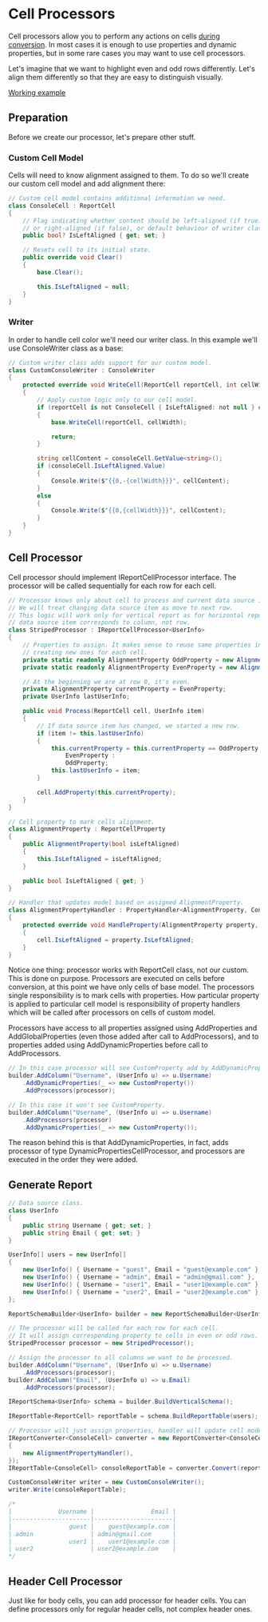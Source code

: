 # Cell Processors

Cell processors allow you to perform any actions on cells [during conversion](./using-report-converter.md). In most cases it is enough to use properties and dynamic properties, but in some rare cases you may want to use cell processors.

Let's imagine that we want to highlight even and odd rows differently. Let's align them differently so that they are easy to distinguish visually.

[Working example](samples/cell-processors/XReports.DocsSamples.CellProcessors/Program.cs)

## Preparation

Before we create our processor, let's prepare other stuff.

### Custom Cell Model

Cells will need to know alignment assigned to them. To do so we'll create our custom cell model and add alignment there:

```c#
// Custom cell model contains additional information we need.
class ConsoleCell : ReportCell
{
    // Flag indicating whether content should be left-aligned (if true)
    // or right-aligned (if false), or default behaviour of writer class (if null).
    public bool? IsLeftAligned { get; set; }

    // Resets cell to its initial state.
    public override void Clear()
    {
        base.Clear();

        this.IsLeftAligned = null;
    }
}
```

### Writer

In order to handle cell color we'll need our writer class. In this example we'll use ConsoleWriter class as a base:

```c#
// Custom writer class adds support for our custom model.
class CustomConsoleWriter : ConsoleWriter
{
    protected override void WriteCell(ReportCell reportCell, int cellWidth)
    {
        // Apply custom logic only to our cell model.
        if (reportCell is not ConsoleCell { IsLeftAligned: not null } consoleCell)
        {
            base.WriteCell(reportCell, cellWidth);

            return;
        }

        string cellContent = consoleCell.GetValue<string>();
        if (consoleCell.IsLeftAligned.Value)
        {
            Console.Write($"{{0,-{cellWidth}}}", cellContent);
        }
        else
        {
            Console.Write($"{{0,{cellWidth}}}", cellContent);
        }
    }
}
```

## Cell Processor

Cell processor should implement IReportCellProcessor interface. The processor will be called sequentially for each row for each cell.

```c#
// Processor knows only about cell to process and current data source item.
// We will treat changing data source item as move to next row.
// This logic will work only for vertical report as for horizontal report
// data source item corresponds to column, not row.
class StripedProcessor : IReportCellProcessor<UserInfo>
{
    // Properties to assign. It makes sense to reuse same properties instead
    // creating new ones for each cell.
    private static readonly AlignmentProperty OddProperty = new AlignmentProperty(false);
    private static readonly AlignmentProperty EvenProperty = new AlignmentProperty(true);

    // At the beginning we are at row 0, it's even.
    private AlignmentProperty currentProperty = EvenProperty;
    private UserInfo lastUserInfo;

    public void Process(ReportCell cell, UserInfo item)
    {
        // If data source item has changed, we started a new row.
        if (item != this.lastUserInfo)
        {
            this.currentProperty = this.currentProperty == OddProperty ?
                EvenProperty :
                OddProperty;
            this.lastUserInfo = item;
        }

        cell.AddProperty(this.currentProperty);
    }
}

// Cell property to mark cells alignment.
class AlignmentProperty : ReportCellProperty
{
    public AlignmentProperty(bool isLeftAligned)
    {
        this.IsLeftAligned = isLeftAligned;
    }

    public bool IsLeftAligned { get; }
}

// Handler that updates model based on assigned AlignmentProperty.
class AlignmentPropertyHandler : PropertyHandler<AlignmentProperty, ConsoleCell>
{
    protected override void HandleProperty(AlignmentProperty property, ConsoleCell cell)
    {
        cell.IsLeftAligned = property.IsLeftAligned;
    }
}
```

Notice one thing: processor works with ReportCell class, not our custom. This is done on purpose. Processors are executed on cells before conversion, at this point we have only cells of base model. The processors single responsibility is to mark cells with properties. How particular property is applied to particular cell model is responsibility of property handlers which will be called after processors on cells of custom model.

Processors have access to all properties assigned using AddProperties and AddGlobalProperties (even those added after call to AddProcessors), and to properties added using AddDynamicProperties before call to AddProcessors.

```c#
// In this case processor will see CustomProperty add by AddDynamicProperties.
builder.AddColumn("Username", (UserInfo u) => u.Username)
    .AddDynamicProperties(_ => new CustomProperty())
    .AddProcessors(processor);

// In this case it won't see CustomProperty.
builder.AddColumn("Username", (UserInfo u) => u.Username)
    .AddProcessors(processor)
    .AddDynamicProperties(_ => new CustomProperty());
```

The reason behind this is that AddDynamicProperties, in fact, adds processor of type DynamicPropertiesCellProcessor, and processors are executed in the order they were added.

## Generate Report

```c#
// Data source class.
class UserInfo
{
    public string Username { get; set; }
    public string Email { get; set; }
}

UserInfo[] users = new UserInfo[]
{
    new UserInfo() { Username = "guest", Email = "guest@example.com" },
    new UserInfo() { Username = "admin", Email = "admin@gmail.com" },
    new UserInfo() { Username = "user1", Email = "user1@example.com" },
    new UserInfo() { Username = "user2", Email = "user2@example.com" },
};

ReportSchemaBuilder<UserInfo> builder = new ReportSchemaBuilder<UserInfo>();

// The processor will be called for each row for each cell.
// It will assign corresponding property to cells in even or odd rows.
StripedProcessor processor = new StripedProcessor();

// Assign the processor to all columns we want to be processed.
builder.AddColumn("Username", (UserInfo u) => u.Username)
    .AddProcessors(processor);
builder.AddColumn("Email", (UserInfo u) => u.Email)
    .AddProcessors(processor);

IReportSchema<UserInfo> schema = builder.BuildVerticalSchema();

IReportTable<ReportCell> reportTable = schema.BuildReportTable(users);

// Processor will just assign properties, handler will update cell model accordingly.
IReportConverter<ConsoleCell> converter = new ReportConverter<ConsoleCell>(new[]
{
    new AlignmentPropertyHandler(),
});
IReportTable<ConsoleCell> consoleReportTable = converter.Convert(reportTable);

CustomConsoleWriter writer = new CustomConsoleWriter();
writer.Write(consoleReportTable);

/*
|             Username |                Email |
|----------------------|----------------------|
|                guest |    guest@example.com |
| admin                | admin@gmail.com      |
|                user1 |    user1@example.com |
| user2                | user2@example.com    |
*/
```

##  Header Cell Processor

Just like for body cells, you can add processor for header cells. You can define processors only for regular header cells, not complex header ones.
